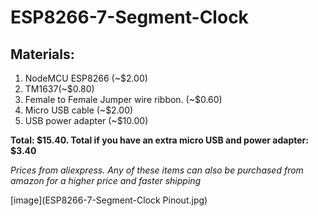# ESP8266-7-Segment-Clock
<h2>Materials:</h2>

1. NodeMCU ESP8266 (~$2.00)
2. TM1637(~$0.80)
3. Female to Female Jumper wire ribbon. (~$0.60)
4. Micro USB cable (~$2.00)
5. USB power adapter (~$10.00)

**Total: $15.40. Total if you have an extra micro USB and power adapter: $3.40**

*Prices from aliexpress. Any of these items can also be purchased from amazon for a higher price and faster shipping*

[image](ESP8266-7-Segment-Clock Pinout.jpg)

